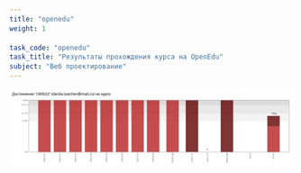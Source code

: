 ```yaml
---
title: "openedu"
weight: 1

task_code: "openedu"
task_title: "Результаты прохождения курса на OpenEdu"
subject: "Веб проектирование"
---
```


![Результаты прохождения курса на OpenEdu](/web/openedu/openedu.PNG)